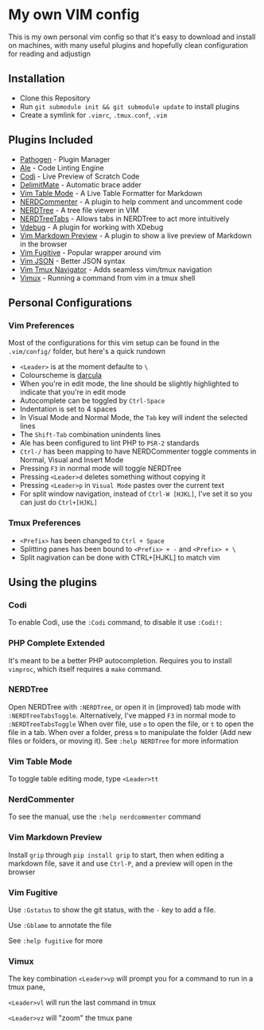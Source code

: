 # My own VIM config
This is my own personal vim config so that it's easy to download and install on machines, with many useful plugins and hopefully clean configuration for reading and adjustign

## Installation
 * Clone this Repository
 * Run `git submodule init && git submodule update` to install plugins
 * Create a symlink for `.vimrc`, `.tmux.conf`, `.vim`

## Plugins Included
 * [Pathogen](https://github.com/tpope/vim-pathogen) - Plugin Manager
 * [Ale](https://github.com/w0rp/ale) - Code Linting Engine
 * [Codi](https://github.com/metakirby5/codi.vim) - Live Preview of Scratch Code
 * [DelimitMate](https://github.com/Raimondi/delimitMate) - Automatic brace adder
 * [Vim Table Mode](https://github.com/dhruvasagar/vim-table-mode) - A Live Table Formatter for Markdown
 * [NERDCommenter](https://github.com/scrooloose/nerdcommenter) - A plugin to help comment and uncomment code
 * [NERDTree](https://github.com/scrooloose/nerdtree) - A tree file viewer in VIM
 * [NERDTreeTabs](https://github.com/jistr/vim-nerdtree-tabs) - Allows tabs in NERDTree to act more intuitively
 * [Vdebug](https://github.comi/Garethp/vdebug) - A plugin for working with XDebug 
 * [Vim Markdown Preview](https://github.com/JamshedVesuna/vim-markdown-preview) - A plugin to show a live preview of Markdown in the browser
 * [Vim Fugitive](https://github.com/tpope/vim-fugitive) - Popular wrapper around vim
 * [Vim JSON](https://github.com/elzr/vim-json) - Better JSON syntax
 * [Vim Tmux Navigator](https://github.com/christoomey/vim-tmux-navigator) - Adds seamless vim/tmux navigation
 * [Vimux](https://github.com/benmills/vimux) - Running a command from vim in a tmux shell

## Personal Configurations

### Vim Preferences
Most of the configurations for this vim setup can be found in the `.vim/config/` folder, but here's a quick rundown

 * `<Leader>` is at the moment defaulte to `\`
 * Colourscheme is [darcula](https://github.com/blueshirts/darcula)
 * When you're in edit mode, the line should be slightly highlighted to indicate that you're in edit mode
 * Autocomplete can be toggled by `Ctrl-Space`
 * Indentation is set to 4 spaces
 * In Visual Mode and Normal Mode, the `Tab` key will indent the selected lines
 * The `Shift-Tab` combination unindents lines
 * Ale has been configured to lint PHP to `PSR-2` standards
 * `Ctrl-/` has been mapping to have NERDCommenter toggle comments in Normal, Visual and Insert Mode
 * Pressing `F3` in normal mode will toggle NERDTree
 * Pressing `<Leader>d` deletes something without copying it
 * Pressing `<Leader>p` in `Visual Mode` pastes over the current text
 * For split window navigation, instead of `Ctrl-W [HJKL]`, I've set it so you can just do `Ctrl+[HJKL]`

### Tmux Preferences
 * `<Prefix>` has been changed to `Ctrl + Space`
 * Splitting panes has been bound to `<Prefix> + -` and `<Prefix> + \`
 * Split nagivation can be done with CTRL+[HJKL] to match vim

## Using the plugins

### Codi
To enable Codi, use the `:Codi` command, to disable it use `:Codi!:`

### PHP Complete Extended
It's meant to be a better PHP autocompletion. Requires you to install `vimproc`, which itself requires a `make` command.

### NERDTree
Open NERDTree with `:NERDTree`, or open it in (improved) tab mode with `:NERDTreeTabsToggle`.
Alternatively, I've mapped `F3` in normal mode to `:NERDTreeTabsToggle`
When over file, use `o` to open the file, or `t` to open the file in a tab.
When over a folder, press `m` to manipulate the folder (Add new files or folders, or moving it).
See `:help NERDTree` for more information

### Vim Table Mode
To toggle table editing mode, type `<Leader>tt`

### NerdCommenter
To see the manual, use the `:help nerdcommenter` command

### Vim Markdown Preview
Install `grip` through `pip install grip` to start, then when editing a markdown file, save it and use `Ctrl-P`, and a preview will open in the browser

### Vim Fugitive
Use `:Gstatus` to show the git status, with the `-` key to add a file.

Use `:Gblame` to annotate the file

See `:help fugitive` for more

### Vimux
The key combination `<Leader>vp` will prompt you for a command to run in a tmux pane, 

`<Leader>vl` will run the last command in tmux

`<Leader>vz` will "zoom" the tmux pane

